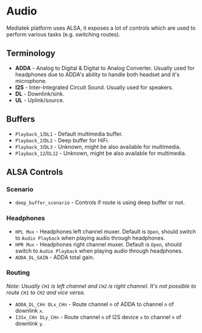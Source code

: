 # Audio
Mediatek platform uses ALSA, it exposes a lot of controls which are used to perform various tasks (e.g. switching routes).

## Terminology
- **ADDA** - Analog to Digital & Digital to Analog Converter. Usually used for headphones due to ADDA's ability to handle both headset and it's microphone.
- **I2S** - Inter-Integrated Circuit Sound. Usually used for speakers.
- **DL** - Downlink/sink.
- **UL** - Uplink/source.

## Buffers
- `Playback_1`/`DL1` - Default multimedia buffer.
- `Playback_2`/`DL2` - Deep buffer for HiFi.
- `Playback_3`/`DL3` - Unknown, might be also available for multimedia.
- `Playback_12`/`DL12` - Unknown, might be also available for multimedia.

## ALSA Controls
### Scenario
- `deep_buffer_scenario` - Controls if route is using deep buffer or not.

### Headphones
- `HPL Mux` - Headphones left channel muxer. Default is `Open`, should switch to `Audio Playback` when playing audio through headphones.
- `HPR Mux` - Headphones right channel muxer. Default is `Open`, should switch to `Audio Playback` when playing audio through headphones.
- `ADDA_DL_GAIN` - ADDA total gain.

### Routing
*Note: Usually `CH1` is left channel and `CH2` is right channel. It's not possible to route `CH1` to `CH2` and vice versa.*
- `ADDA_DL_CHn DLx_CHn` - Route channel `n` of ADDA to channel `n` of downlink `x`.
- `I2Sx_CHn DLy_CHn` - Route channel `n` of I2S device `x` to channel `n` of downlink `y`.

